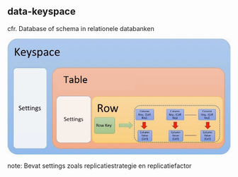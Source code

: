 ##  data-keyspace

cfr. Database of schema in relationele databanken

<img src="./img/3-data/data.jpg" alt="data structuren"/>

note:
Bevat settings zoals replicatiestrategie en replicatiefactor
